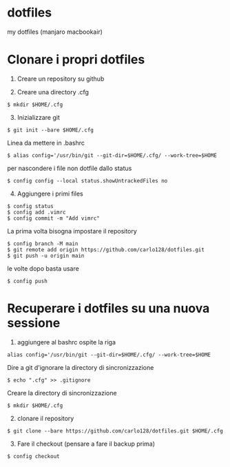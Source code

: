 # dotfiles
my dotfiles (manjaro macbookair)

# Clonare i propri dotfiles

1. Creare un repository su github

2. Creare una directory .cfg
```
$ mkdir $HOME/.cfg
```

3. Inizializzare git
```
$ git init --bare $HOME/.cfg
```
Linea da mettere in .bashrc
```
$ alias config='/usr/bin/git --git-dir=$HOME/.cfg/ --work-tree=$HOME
```
per nascondere i file non dotfile dallo status
```
$ config config --local status.showUntrackedFiles no
```
4. Aggiungere i primi files
```
$ config status
$ config add .vimrc
$ config commit -m "Add vimrc"
```

La prima volta bisogna impostare il repository
```
$ config branch -M main
$ git remote add origin https://github.com/carlo128/dotfiles.git
$ git push -u origin main
```
le volte dopo basta usare
```
$ config push
```

# Recuperare i dotfiles su una nuova sessione

1. aggiungere al bashrc ospite la riga
```
alias config='/usr/bin/git --git-dir=$HOME/.cfg/ --work-tree=$HOME
```
Dire a git d'ignorare la directory di sincronizzazione 
```
$ echo ".cfg" >> .gitignore
```
Creare la directory di sincronizzazione
```
$ mkdir $HOME/.cfg
```
2. clonare il repository
```
$ git clone --bare https://github.com/carlo128/dotfiles.git $HOME/.cfg 
```
3. Fare il checkout (pensare a fare il backup prima)
```
$ config checkout
```
